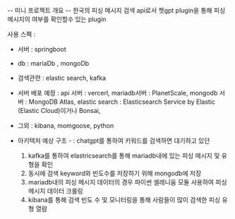<!-- 포스팅 할 내용

org.springframework.beans.factory.BeanCreationException: Error creating bean with name 'entityManagerFactory' defined in class path resource [org/springframework/boot/autoconfigure/orm/jpa/HibernateJpaConfiguration.class]: No identifier specified for entity: com.phishing.fast.api.search.vo.PhishingRecord -->

-- 미니 프로젝트 개요 --
 한국의 피싱 메시지 검색 api로서 쳇gpt plugin을 통해 피싱 메시지의 여부를 확인할수 있는 plugin

사용 스펙 : 
  - 서버 : springboot
  - db : mariaDb , mongoDb
  - 검색관련 : elastic search, kafka
  - 서버 배포 예정 :
     api 서버 : vercerl,
     mariadb서버 : PlanetScale,
     mongodb 서버 :  MongoDB Atlas,
     elastic search : Elasticsearch Service by Elastic (Elastic Cloud)이거나 Bonsai,
     
  - 그외 : kibana, momgoose, python

  - 아키텍처 예상 구조 -
    : chatgpt를 통하여 키워드를 검색하면 대기하고 있던 
    1. kafka를 통하여 elastricsearch를 통해 mariadb내에 있는 피싱 메시지 및 유형을 확인
    2. 동시에 검색 keyword와 빈도수를 저장하기 위해 mongodb에 저장
    3. mariadb내의 피싱 메시지 데이터의 경우 파이썬 셀레니움 모듈 사용하여 피싱 메시지 데이터 크롤링
    4. kibana를 통해 검색 빈도 수 및 모니터링을 통해 사람들이 많이 검색한 피싱 유형 열람
